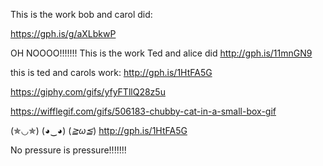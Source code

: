This is the work bob and carol did:

https://gph.is/g/aXLbkwP


OH NOOOO!!!!!!!
This is the work Ted and alice did 
http://gph.is/11mnGN9

this is ted and carols work:
http://gph.is/1HtFA5G

https://giphy.com/gifs/yfyFTllQ28z5u

https://wifflegif.com/gifs/506183-chubby-cat-in-a-small-box-gif

(✯◡✯)	(◕‿◕)	(*≧ω≦*)	
http://gph.is/1HtFA5G

No pressure is pressure!!!!!!!

